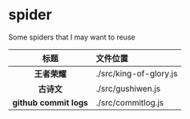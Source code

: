 # spider
Some spiders that I may want to reuse

| 标题          | 文件位置  |
| :--------: | :---------------- |
| **王者荣耀** | ./src/king-of-glory.js |
| **古诗文**   | ./src/gushiwen.js |
| **github commit logs** | ./src/commitlog.js |